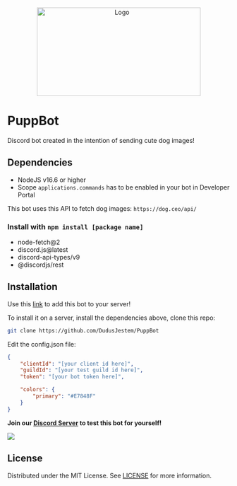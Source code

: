 <br/>
<p align="center">
  <a href="https://github.com/DudusJestem/PuppBot">
    <img src="https://i.ibb.co/cg5LSZv/ellipse1013.png" alt="Logo" width="371" height="200">
  </a>
</p>

# PuppBot
Discord bot created in the intention of sending cute dog images!

## Dependencies
- NodeJS v16.6 or higher
- Scope ```applications.commands``` has to be enabled in your bot in Developer Portal

This bot uses this API to fetch dog images: ```https://dog.ceo/api/```

### Install with ```npm install [package name]```
- node-fetch@2
- discord.js@latest
- discord-api-types/v9
- @discordjs/rest

## Installation
Use this [link](https://discord.com/api/oauth2/authorize?client_id=910856637621895168&permissions=8&scope=bot%20applications.commands) to add this bot to your server!

To install it on a server, install the dependencies above, clone this repo:
```bash
git clone https://github.com/DudusJestem/PuppBot
```
Edit the config.json file:
```json
{
	"clientId": "[your client id here]",
	"guildId": "[your test guild id here]",
	"token": "[your bot token here]",

	"colors": {
		"primary": "#E7848F"
	}
}
```

**Join our [Discord Server](https://discord.gg/Ubn8rBKjpt) to test this bot for yourself!**

![](https://i.ibb.co/s1MQHhq/Repo-Background-Draft.png)

## License
Distributed under the MIT License. See [LICENSE](https://github.com/DudusJestem/PuppBot/blob/main/LICENSE.md) for more information.

